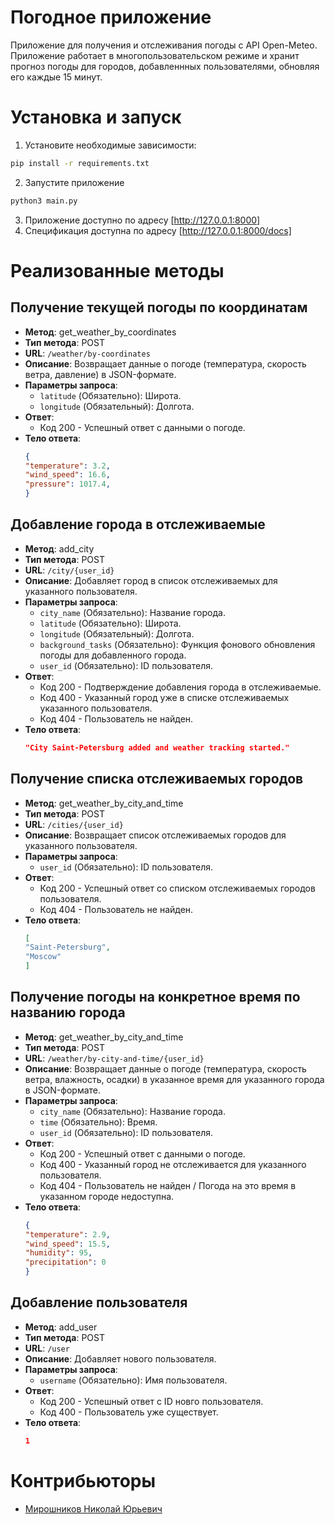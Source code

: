 
# Погодное приложение
Приложение для получения и отслеживания погоды с API Open-Meteo.
Приложение работает в многопользовательском режиме и хранит прогноз погоды для городов, добавленнных пользователями, обновляя его каждые 15 минут.

# Установка и запуск

1. Установите необходимые зависимости:
```zsh
pip install -r requirements.txt
```
2. Запустите приложение
```zsh
python3 main.py
```
3. Приложение доступно по адресу [http://127.0.0.1:8000]
4. Спецификация доступна по адресу [http://127.0.0.1:8000/docs]

# Реализованные методы

## Получение текущей погоды по координатам

- **Метод**: get_weather_by_coordinates
- **Тип метода**: POST
- **URL**: `/weather/by-coordinates`
- **Описание**: Возвращает данные о погоде (температура, скорость ветра, давление) в JSON-формате.
- **Параметры запроса**: 
  - `latitude` (Обязательно): Широта.
  - `longitude` (Обязательный): Долгота.
- **Ответ**:
  - Код 200 - Успешный ответ с данными о погоде.
- **Тело ответа**:
  ```json
  {
  "temperature": 3.2,
  "wind_speed": 16.6,
  "pressure": 1017.4,
  }
  ```

## Добавление города в отслеживаемые

- **Метод**: add_city
- **Тип метода**: POST
- **URL**: `/city/{user_id}`
- **Описание**: Добавляет город в список отслеживаемых для указанного пользователя.
- **Параметры запроса**: 
  - `city_name` (Обязательно): Название города.
  - `latitude` (Обязательно): Широта.
  - `longitude` (Обязательный): Долгота.
  - `background_tasks` (Обязательно): Функция фонового обновления погоды для добавленного города.
  - `user_id` (Обязательно): ID пользователя.
- **Ответ**:
  - Код 200 - Подтверждение добавления города в отслеживаемые.
  - Код 400 - Указанный город уже в списке отслеживаемых указанного пользователя.
  - Код 404 - Пользователь не найден.
- **Тело ответа**:
  ```json
  "City Saint-Petersburg added and weather tracking started."
  ```

## Получение списка отслеживаемых городов

- **Метод**: get_weather_by_city_and_time
- **Тип метода**: POST
- **URL**: `/cities/{user_id}`
- **Описание**: Возвращает список отслеживаемых городов для указанного пользователя.
- **Параметры запроса**: 
  - `user_id` (Обязательно): ID пользователя.
- **Ответ**:
  - Код 200 - Успешный ответ со списком отслеживаемых городов пользователя.
  - Код 404 - Пользователь не найден.
- **Тело ответа**:
  ```json
  [
  "Saint-Petersburg",
  "Moscow"
  ]
  ```

## Получение погоды на конкретное время по названию города

- **Метод**: get_weather_by_city_and_time
- **Тип метода**: POST
- **URL**: `/weather/by-city-and-time/{user_id}`
- **Описание**: Возвращает данные о погоде (температура, скорость ветра, влажность, осадки) в указанное время для указанного города в JSON-формате.
- **Параметры запроса**: 
  - `city_name` (Обязательно): Название города.
  - `time` (Обязательно): Время.
  - `user_id` (Обязательно): ID пользователя.
- **Ответ**:
  - Код 200 - Успешный ответ с данными о погоде.
  - Код 400 - Указанный город не отслеживается для указанного пользователя.
  - Код 404 - Пользователь не найден / Погода на это время в указанном городе недоступна.
- **Тело ответа**:
  ```json
  {
  "temperature": 2.9,
  "wind_speed": 15.5,
  "humidity": 95,
  "precipitation": 0
  }
  ```

## Добавление пользователя

- **Метод**: add_user
- **Тип метода**: POST
- **URL**: `/user`
- **Описание**: Добавляет нового пользователя.
- **Параметры запроса**: 
  - `username` (Обязательно): Имя пользователя.
- **Ответ**:
  - Код 200 - Успешный ответ с ID новго пользователя.
  - Код 400 - Пользователь уже существует.
- **Тело ответа**:
  ```json
  1
  ```


# Контрибьюторы
- [Мирошников Николай Юрьевич](https://github.com/NOCOMPLYS)
